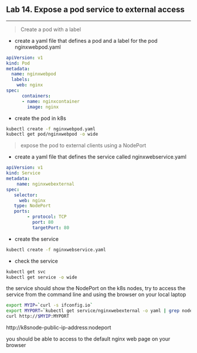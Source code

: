 ## Lab 14. Expose a pod service to external access
___

> Create a pod with a label

* create a yaml file that defines a pod and a label for the pod
nginxwebpod.yaml

```yaml
apiVersion: v1
kind: Pod
metadata:
  name: nginxwebpod
  labels:
    web: nginx 
spec:
      containers:
      - name: nginxcontainer
        image: nginx
```
* create the pod in k8s

```bash
kubectl create -f nginxwebpod.yaml
kubectl get pod/nginxwebpod -o wide
```

> expose the pod to external clients using a NodePort

* create a yaml file that defines the service called nginxwebservice.yaml

```yaml
apiVersion: v1 
kind: Service 
metadata: 
    name: nginxwebexternal 
spec: 
   selector: 
     web: nginx 
   type: NodePort
   ports: 
        - protocol: TCP 
          port: 80 
          targetPort: 80
```
* create the service

```bash
kubectl create -f nginxwebservice.yaml
```

* check the service

```bash
kubectl get svc
kubectl get service -o wide
```

the service should show the NodePort on the k8s nodes, try to access the service from the command line and using the browser on your local laptop

```bash
export MYIP=`curl -s ifconfig.io`
export MYPORT=`kubectl get service/nginxwebexternal -o yaml | grep nodePort | cut -d: -f2`
curl http://$MYIP:MYPORT
```

http://k8snode-public-ip-address:nodeport 

you should be able to access to the default nginx web page on your browser 
